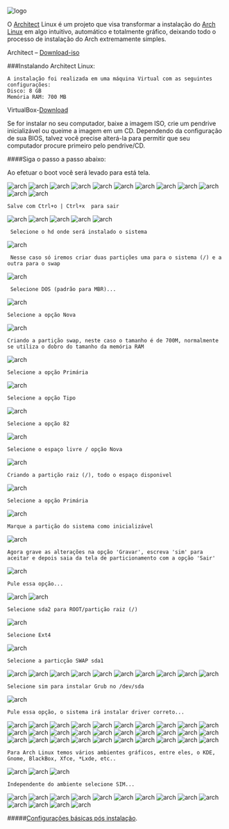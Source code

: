 ![logo](https://github.com/MarlonPassos/architect-linux/blob/master/screenshot/logo.png)


 
O [Architect](http://architectlinux.boardhost.com/index.php) Linux é um projeto que visa transformar a instalação do [Arch Linux](https://www.archlinux.org/) em algo intuitivo, automático e totalmente gráfico, deixando todo o processo de instalação do Arch extremamente simples. 


Architect – [Download-iso](http://sourceforge.net/projects/architect-linux/files/latest/download)  

###Instalando Architect Linux:

```
A instalação foi realizada em uma máquina Virtual com as seguintes configurações: 
Disco: 8 GB
Memória RAM: 700 MB
```
VirtualBox-[Download](https://www.virtualbox.org/wiki/Downloads)


Se for instalar no seu computador,  baixe a imagem ISO, crie um pendrive inicializável ou queime a imagem em um CD. Dependendo da configuração de sua BIOS, talvez você precise alterá-la para permitir que seu computador procure primeiro pelo pendrive/CD.


####Siga o passo a passo abaixo:




Ao efetuar o boot você será levado para está tela. 

![arch](https://github.com/MarlonPassos/architect-linux/blob/master/screenshot/arch01.png)
![arch](https://github.com/MarlonPassos/architect-linux/blob/master/screenshot/arch02.png)
![arch](https://github.com/MarlonPassos/architect-linux/blob/master/screenshot/arch03.png)
![arch](https://github.com/MarlonPassos/architect-linux/blob/master/screenshot/arch05.png)
![arch](https://github.com/MarlonPassos/architect-linux/blob/master/screenshot/arch06.png)
![arch](https://github.com/MarlonPassos/architect-linux/blob/master/screenshot/arch07.png)
![arch](https://github.com/MarlonPassos/architect-linux/blob/master/screenshot/arch08.png)
![arch](https://github.com/MarlonPassos/architect-linux/blob/master/screenshot/arch09.png)
![arch](https://github.com/MarlonPassos/architect-linux/blob/master/screenshot/arch10.png)
![arch](https://github.com/MarlonPassos/architect-linux/blob/master/screenshot/arch11.png)
![arch](https://github.com/MarlonPassos/architect-linux/blob/master/screenshot/arch12.png)
![arch](https://github.com/MarlonPassos/architect-linux/blob/master/screenshot/arch13.png)

` Salve com Ctrl+o | Ctrl+x  para sair `

![arch](https://github.com/MarlonPassos/architect-linux/blob/master/screenshot/arch14.png)
![arch](https://github.com/MarlonPassos/architect-linux/blob/master/screenshot/arch15.png)
![arch](https://github.com/MarlonPassos/architect-linux/blob/master/screenshot/arch16.png)
![arch](https://github.com/MarlonPassos/architect-linux/blob/master/screenshot/arch17.png)
![arch](https://github.com/MarlonPassos/architect-linux/blob/master/screenshot/arch18.png)

` Selecione o hd onde será instalado o sistema`

![arch](https://github.com/MarlonPassos/architect-linux/blob/master/screenshot/arch19.png)

` Nesse caso só iremos criar duas partições uma para o sistema (/) e a outra para o swap`

![arch](https://github.com/MarlonPassos/architect-linux/blob/master/screenshot/arch20.png)

` Selecione DOS (padrão para MBR)...`

![arch](https://github.com/MarlonPassos/architect-linux/blob/master/screenshot/arch21.png)

` Selecione a opção Nova `

![arch](https://github.com/MarlonPassos/architect-linux/blob/master/screenshot/arch22.png)

` Criando a partição swap, neste caso o tamanho é de 700M, normalmente se utiliza o dobro do tamanho da memória RAM `

![arch](https://github.com/MarlonPassos/architect-linux/blob/master/screenshot/arch23.png)

` Selecione a opção Primária `

![arch](https://github.com/MarlonPassos/architect-linux/blob/master/screenshot/arch24.png)

` Selecione a opção Tipo `

![arch](https://github.com/MarlonPassos/architect-linux/blob/master/screenshot/arch25.png)

` Selecione a opção 82 `

![arch](https://github.com/MarlonPassos/architect-linux/blob/master/screenshot/arch26.png)

` Selecione o espaço livre / opção Nova `

![arch](https://github.com/MarlonPassos/architect-linux/blob/master/screenshot/arch27.png)

` Criando a partição raiz (/), todo o espaço disponivel `

![arch](https://github.com/MarlonPassos/architect-linux/blob/master/screenshot/arch28.png)

` Selecione a opção Primária `

![arch](https://github.com/MarlonPassos/architect-linux/blob/master/screenshot/arch29.png)

` Marque a partição do sistema como inicializável `

![arch](https://github.com/MarlonPassos/architect-linux/blob/master/screenshot/arch30.png)

` Agora grave as alterações na opção 'Gravar', escreva 'sim' para aceitar e depois saia da tela de particionamento com a opção 'Sair' `



![arch](https://github.com/MarlonPassos/architect-linux/blob/master/screenshot/arch33.png)

` Pule essa opção... `

![arch](https://github.com/MarlonPassos/architect-linux/blob/master/screenshot/arch34.png)
![arch](https://github.com/MarlonPassos/architect-linux/blob/master/screenshot/arch35.png)

` Selecione sda2 para ROOT/partição raiz (/) `

![arch](https://github.com/MarlonPassos/architect-linux/blob/master/screenshot/arch36.png)

` Selecione Ext4 `

![arch](https://github.com/MarlonPassos/architect-linux/blob/master/screenshot/arch37.png)

` Selecione a particção SWAP sda1 `

![arch](https://github.com/MarlonPassos/architect-linux/blob/master/screenshot/arch38.png)
![arch](https://github.com/MarlonPassos/architect-linux/blob/master/screenshot/arch39.png)
![arch](https://github.com/MarlonPassos/architect-linux/blob/master/screenshot/arch40.png)
![arch](https://github.com/MarlonPassos/architect-linux/blob/master/screenshot/arch41.png)
![arch](https://github.com/MarlonPassos/architect-linux/blob/master/screenshot/arch42.png)
![arch](https://github.com/MarlonPassos/architect-linux/blob/master/screenshot/arch43.png)
![arch](https://github.com/MarlonPassos/architect-linux/blob/master/screenshot/arch44.png)
![arch](https://github.com/MarlonPassos/architect-linux/blob/master/screenshot/arch45.png)
![arch](https://github.com/MarlonPassos/architect-linux/blob/master/screenshot/arch46.png)
![arch](https://github.com/MarlonPassos/architect-linux/blob/master/screenshot/arch47.png)

` Selecione sim para instalar Grub no /dev/sda `

![arch](https://github.com/MarlonPassos/architect-linux/blob/master/screenshot/arch48.png)

` Pule essa opção, o sistema irá instalar driver correto... `

![arch](https://github.com/MarlonPassos/architect-linux/blob/master/screenshot/arch49.png)
![arch](https://github.com/MarlonPassos/architect-linux/blob/master/screenshot/arch50.png)
![arch](https://github.com/MarlonPassos/architect-linux/blob/master/screenshot/arch51.png)
![arch](https://github.com/MarlonPassos/architect-linux/blob/master/screenshot/arch52.png)
![arch](https://github.com/MarlonPassos/architect-linux/blob/master/screenshot/arch53.png)
![arch](https://github.com/MarlonPassos/architect-linux/blob/master/screenshot/arch54.png)
![arch](https://github.com/MarlonPassos/architect-linux/blob/master/screenshot/arch55.png)
![arch](https://github.com/MarlonPassos/architect-linux/blob/master/screenshot/arch56.png)
![arch](https://github.com/MarlonPassos/architect-linux/blob/master/screenshot/arch57.png)
![arch](https://github.com/MarlonPassos/architect-linux/blob/master/screenshot/arch58.png)
![arch](https://github.com/MarlonPassos/architect-linux/blob/master/screenshot/arch59.png)
![arch](https://github.com/MarlonPassos/architect-linux/blob/master/screenshot/arch60.png)
![arch](https://github.com/MarlonPassos/architect-linux/blob/master/screenshot/arch61.png)
![arch](https://github.com/MarlonPassos/architect-linux/blob/master/screenshot/arch62.png)
![arch](https://github.com/MarlonPassos/architect-linux/blob/master/screenshot/arch63.png)
![arch](https://github.com/MarlonPassos/architect-linux/blob/master/screenshot/arch64.png)
![arch](https://github.com/MarlonPassos/architect-linux/blob/master/screenshot/arch65.png)
![arch](https://github.com/MarlonPassos/architect-linux/blob/master/screenshot/arch66.png)
![arch](https://github.com/MarlonPassos/architect-linux/blob/master/screenshot/arch67.png)
![arch](https://github.com/MarlonPassos/architect-linux/blob/master/screenshot/arch68.png)
![arch](https://github.com/MarlonPassos/architect-linux/blob/master/screenshot/arch69.png)
![arch](https://github.com/MarlonPassos/architect-linux/blob/master/screenshot/arch70.png)
![arch](https://github.com/MarlonPassos/architect-linux/blob/master/screenshot/arch71.png)
![arch](https://github.com/MarlonPassos/architect-linux/blob/master/screenshot/arch73.png)
![arch](https://github.com/MarlonPassos/architect-linux/blob/master/screenshot/arch74.png)
![arch](https://github.com/MarlonPassos/architect-linux/blob/master/screenshot/arch75.png)
![arch](https://github.com/MarlonPassos/architect-linux/blob/master/screenshot/arch76.png)
![arch](https://github.com/MarlonPassos/architect-linux/blob/master/screenshot/arch77.png)
![arch](https://github.com/MarlonPassos/architect-linux/blob/master/screenshot/arch78.png)
![arch](https://github.com/MarlonPassos/architect-linux/blob/master/screenshot/arch79.png)

` Para Arch Linux temos vários ambientes gráficos, entre eles, o KDE, Gnome, BlackBox, Xfce, *Lxde, etc.. `

![arch](https://github.com/MarlonPassos/architect-linux/blob/master/screenshot/arch80.png)
![arch](https://github.com/MarlonPassos/architect-linux/blob/master/screenshot/arch81.png)
![arch](https://github.com/MarlonPassos/architect-linux/blob/master/screenshot/arch82.png)

` Independente do ambiente selecione SIM... `

![arch](https://github.com/MarlonPassos/architect-linux/blob/master/screenshot/arch83.png)
![arch](https://github.com/MarlonPassos/architect-linux/blob/master/screenshot/arch84.png)
![arch](https://github.com/MarlonPassos/architect-linux/blob/master/screenshot/arch85.png)
![arch](https://github.com/MarlonPassos/architect-linux/blob/master/screenshot/arch86.png)
![arch](https://github.com/MarlonPassos/architect-linux/blob/master/screenshot/arch87.png)
![arch](https://github.com/MarlonPassos/architect-linux/blob/master/screenshot/arch88.png)
![arch](https://github.com/MarlonPassos/architect-linux/blob/master/screenshot/arch89.png)
![arch](https://github.com/MarlonPassos/architect-linux/blob/master/screenshot/arch90.png)
![arch](https://github.com/MarlonPassos/architect-linux/blob/master/screenshot/arch91.png)
![arch](https://github.com/MarlonPassos/architect-linux/blob/master/screenshot/arch92.png)
![arch](https://github.com/MarlonPassos/architect-linux/blob/master/screenshot/arch93.png)
![arch](https://github.com/MarlonPassos/architect-linux/blob/master/screenshot/arch94.png)
![arch](https://github.com/MarlonPassos/architect-linux/blob/master/screenshot/arch98.png)
![arch](https://github.com/MarlonPassos/architect-linux/blob/master/screenshot/arch99.png)



#####[Configurações básicas pós instalação](https://github.com/MarlonPassos/architect-linux/blob/master/ArchLinuxNotes.txt).

